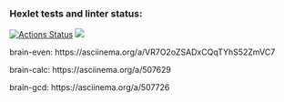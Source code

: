 ### Hexlet tests and linter status:
[![Actions Status](https://github.com/SevaErshov/python-project-lvl1/workflows/hexlet-check/badge.svg)](https://github.com/SevaErshov/python-project-lvl1/actions)
<a href="https://codeclimate.com/github/SevaErshov/python-project-lvl1/maintainability"><img src="https://api.codeclimate.com/v1/badges/85b0fe2493bbccfebb3c/maintainability" /></a>

<p>brain-even: https://asciinema.org/a/VR7O2oZSADxCQqTYhS52ZmVC7</p> 
<p>brain-calc: https://asciinema.org/a/507629</p>
<p>brain-gcd: https://asciinema.org/a/507726</p>
